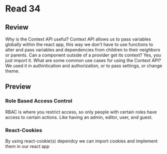 # Read 34

## Review

Why is the Context API useful?
Context API allows us to pass variables globally within the react app, this way we don't have to use functions to alter and pass variables and dependencies from children to their neighbors or parents.
Can a component outside of a provider get its context?
Yes, you just import it.
What are some common use cases for using the Context API?
We used it in authintication and authorization, or to pass settings, or change theme.

## Preview

### Role Based Access Control

RBAC is where you restrict access, so only people with certain roles have access to certain actions. Like having an admin, editor, user, and guest.

### React-Cookies

By using react-cookie(s) dependcy we can import cookies and implement them in our react app
